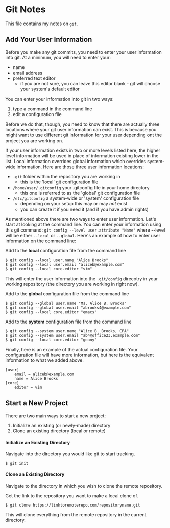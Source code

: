 # Git Notes

This file contains my notes on `git`.

## Add Your User Information

Before you make any git commits, you need to enter your user information into git. At a minimum, you will need to enter your:

* name
* email address
* preferred text editor
    * if you are not sure, you can leave this editor blank - git will choose your system's default editor

You can enter your information into git in two ways:

1. type a command in the command line
2. edit a configuration file

Before we do that, though, you need to know that there are actually three locations where your git user information can exist. This is because you might want to use different git information for your user depending ont the project you are working on. 

If your user information exists in two or more levels listed here, the higher level information will be used in place of information existing lower in the list. Local information overrides global information which overrides system-wide information. Here are those three user information locations:

* `.git` folder within the repository you are working in
    * this is the 'local' git configuration file
* `/home/user/.gitconfig` your .gitconfig file in your home directory
    * this one is referred to as the 'global' git configuration file
* `/etc/gitconfig` a system-wide or 'system' configuration file
    * depending on your setup this may or may _not_ exist
    * you can create it if you need it (and if you have admin rights)

As mentioned above there are two ways to enter user information. Let's start at looking at the command line. You can enter your information using this git command: `git config --level user.attribute "Name"` where --level will be either `--local` or `--global`. Here's an example of how to enter user information on the command line:

Add to the **local** configuration file from the command line

    $ git config --local user.name "Alice Brooks"
    $ git config --local user.email "aliceb@example.com"
    $ git config --local core.editor "vim"

    
 This will enter the user information into the `.git/config` direcotry in your working repository (the directory you are working in right now).
 
Add to the **global** configuration file from the command line

    $ git config --global user.name "Ms. Alice B. Brooks"
    $ git config --global user.email "abrooks4@example.com"
    $ git config --local core.editor "emacs"


Add to the **system** configuration file from the command line

    $ git config --system user.name "Alice B. Brooks, CPA"
    $ git config --system user.email "ab4@office23.example.com"
    $ git config --local core.editor "geany"

       
Finally, here is an example of the actual configuration file. Your configuration file will have more information, but here is the equivalent information to what we added above.

    [user]
    	email = aliceb@example.com
		name = Alice Brooks
    [core]
    	editor = vim

## Start a New Project

There are two main ways to start a new project:

1. Initialize an existing (or newly-made) directory
2. Clone an existing directory (local or remote)

#### Initialize an Existing Directory

Navigate into the directory you would like git to start tracking.

	$ git init 

#### Clone an Existing Directory

Navigate to the directory in which you wish to clone the remote repository.

Get the link to the repository you want to make a local clone of. 

	$ git clone https://linktoremoterepo.com/repositoryname.git

This will clone everything from the remote repository in the current directory.
